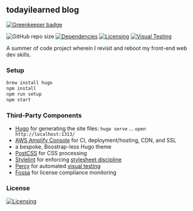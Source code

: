 ## todayilearned blog

[![Greenkeeper badge](https://badges.greenkeeper.io/jm3/todayilearned.svg)](https://greenkeeper.io/)

![GitHub repo size][code-size]
[![Dependencies][deps-img]][deps]
[![Licensing][licensing-img]][licensing]
[![Visual Testing][visual-testing-img]][visual-testing]

A summer of code project wherein I revisit and reboot my front-end web dev skills.

### Setup

```bash
brew install hugo
npm install
npm run setup
npm start
```

### Third-Party Components

- [Hugo](https://gohugo.io/) for generating the site files: `hugo serve` ... `open http://localhost:1313/`
- [AWS Amplify Console](https://aws.amazon.com/amplify/) for CI, deployment/hosting, CDN, and SSL
- a bespoke, Boostrap-less Hugo theme
- [PostCSS](https://github.com/postcss/postcss) for CSS processing
- [Stylelint](https://stylelint.io/) for enforcing [stylesheet discipline](https://getyarn.io/yarn-clip/7e8ae3a9-17c6-4ed5-83aa-71110490590f)
- [Percy](https://percy.io/jm3/todayilearned) for automated [visual testing](https://percy.io/)
- [Fossa][licensing] for license compliance monitoring

### License

[![Licensing][licensing-big]][licensing]

[code-size]: https://img.shields.io/github/repo-size/jm3/todayilearned.svg
[deps]: https://david-dm.org/jm3/todayilearned
[deps-img]: https://david-dm.org/jm3/todayilearned/status.svg
[licensing]: https://app.fossa.io/projects/git%2Bgithub.com%2Fjm3%2Ftodayilearned
[licensing-big]: https://app.fossa.io/projects/git%2Bgithub.com%2Fjm3%2Ftodayilearned
[licensing-img]: https://app.fossa.io/api/projects/git%2Bgithub.com%2Fjm3%2Ftodayilearned.svg?type=shield
[visual-testing]: https://percy.io/jm3/todayilearned
[visual-testing-img]: https://percy.io/static/images/percy-badge.svg
